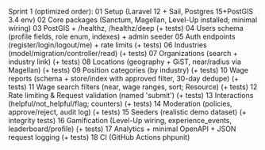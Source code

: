 Sprint 1 (optimized order):
01 Setup (Laravel 12 + Sail, Postgres 15+PostGIS 3.4 env)
02 Core packages (Sanctum, Magellan, Level-Up installed; minimal wiring)
03 PostGIS + /healthz, /healthz/deep (+ tests)
04 Users schema (profile fields, role enum, indexes) + admin seeder
05 Auth endpoints (register/login/logout/me) + rate limits (+ tests)
06 Industries (model/migration/controller/read) (+ tests)
07 Organizations (search + industry link) (+ tests)
08 Locations (geography + GiST, near/radius via Magellan) (+ tests)
09 Position categories (by industry) (+ tests)
10 Wage reports (schema + store/index with approved filter, 30-day dedupe) (+ tests)
11 Wage search filters (near, wage ranges, sort; Resource) (+ tests)
12 Rate limiting & Request validation (named 'submit') (+ tests)
13 Interactions (helpful/not_helpful/flag; counters) (+ tests)
14 Moderation (policies, approve/reject, audit log) (+ tests)
15 Seeders (realistic demo dataset) (+ integrity tests)
16 Gamification (Level-Up wiring, experience_events, leaderboard/profile) (+ tests)
17 Analytics + minimal OpenAPI + JSON request logging (+ tests)
18 CI (GitHub Actions phpunit)
